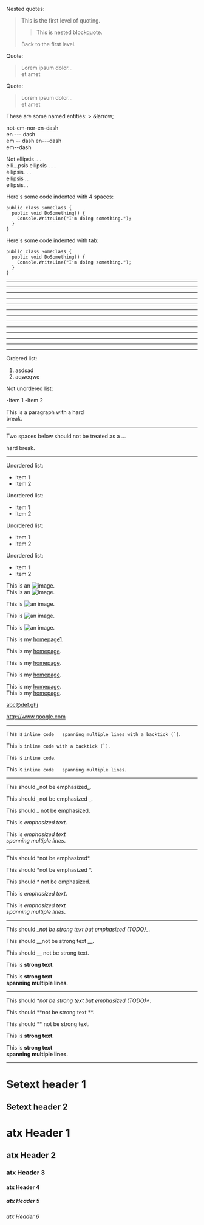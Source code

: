Nested quotes:

> This is the first level of quoting.
>
> > This is nested blockquote.
>
> Back to the first level.

Quote:

  > Lorem ipsum dolor...  
  > et amet

Quote:

> Lorem ipsum dolor...  
> et amet

These are some named entities: &gt; &larrow;

not-em-nor-en-dash  
en --- dash  
em -- dash
en---dash  
em--dash

Not ellipsis .. .  
elli...psis
ellipsis . . .  
ellipsis. . .  
ellipsis ...  
ellipsis...  

Here's some code indented with 4 spaces:

    public class SomeClass {
      public void DoSomething() {
        Console.WriteLine("I'm doing something.");
      }
    }

Here's some code indented with tab:

	public class SomeClass {
	  public void DoSomething() {
	    Console.WriteLine("I'm doing something.");
	  }
	}

* * * * 

* * * *

* * * *

* * *

- - - - -

- - - -

- - -


****

***

***

-----

----

---

Ordered list:

1. asdsad
2. aqweqwe

Not unordered list:

-Item 1
-Item 2

This is a paragraph with a hard  
break.

***

Two spaces below should not be treated as a ...
  
hard break.

***

Unordered list:

 + Item 1
 + Item 2

Unordered list:

 - Item 1
 - Item 2

Unordered list:

  * Item 1
  * Item 2

Unordered list:

* Item 1
* Item 2

This is an ![image][lorem1].  
This is an ![image][lorem2].

[lorem1]: http://lorempixel.com/output/abstract-q-c-32-32-9.jpg
[lorem2]: http://lorempixel.com/output/abstract-q-c-32-32-9.jpg "Lorem Pixel"

This is ![an image](http://lorempixel.com/output/abstract-q-c-32-32-9.jpg "Lorem Pixel").

This is ![an image](http://lorempixel.com/output/abstract-q-c-32-32-9.jpg "").

This is ![an image](http://lorempixel.com/output/abstract-q-c-32-32-9.jpg).

This is my [homepage1][].

This is my [homepage](http://www.marekstoj.com "Click me!").

This is my [homepage](http://www.marekstoj.com "").

This is my [homepage](http://www.marekstoj.com).

This is my [homepage][homepage1].  
This is my [homepage][homepage2].

[homepage1]: http://www.marekstoj.com
[homepage2]: http://www.marekstoj.com "My Homepage"

<abc@def.ghj>

http://www.google.com

---

This is ``inline code  
spanning multiple lines with a backtick (`)``.

This is ``inline code with a backtick (`)``.

This is `inline code`.

This is `inline code  
spanning multiple lines`.

---

This should \_not be emphasized\_.

This should _not be emphasized _.

This should _ not be emphasized.

This is _emphasized text_.

This is _emphasized text  
spanning multiple lines_.

---

This should \*not be emphasized\*.

This should *not be emphasized *.

This should * not be emphasized.

This is *emphasized text*.

This is *emphasized text  
spanning multiple lines*.

---

This should \__not be strong text but emphasized (TODO)\__.

This should __not be strong text __.

This should __ not be strong text.

This is __strong text__.

This is __strong text  
spanning multiple lines__.

---

This should \**not be strong text but emphasized (TODO)\**.

This should **not be strong text **.

This should ** not be strong text.

This is **strong text**.

This is **strong text  
spanning multiple lines**.

---

Setext header 1 
===============

Setext header 2
---------------

# atx Header 1

## atx Header 2

### atx Header 3

#### atx Header 4

##### atx Header 5

###### atx Header 6
